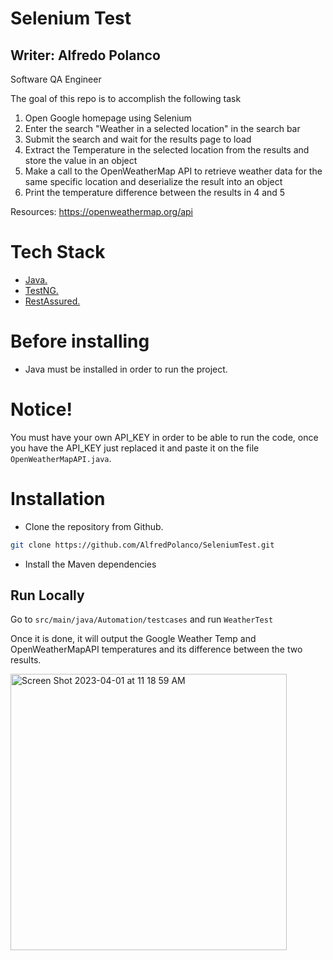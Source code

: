 # Selenium Test

## Writer: Alfredo Polanco
Software QA Engineer

The goal of this repo is to accomplish the following task
1. Open Google homepage using Selenium
2. Enter the search "Weather in a selected location" in the search bar
3. Submit the search and wait for the results page to load
4. Extract the Temperature in the selected location from the results and store the value in an object
5. Make a call to the OpenWeatherMap API to retrieve weather data for the same specific location and deserialize the result into an object
6. Print the temperature difference between the results in 4 and 5

Resources: https://openweathermap.org/api

# Tech Stack

* [Java.](https://www.java.com/en/)
* [TestNG.](https://testng.org/doc/)
* [RestAssured.](https://rest-assured.io/)

# Before installing

* Java must be installed in order to run the project.


# Notice!
You must have your own API_KEY in order to be able to run the code, once you have the API_KEY just replaced it and paste it on the file `OpenWeatherMapAPI.java`.

# Installation

* Clone the repository from Github.
```bash
git clone https://github.com/AlfredPolanco/SeleniumTest.git
```
* Install the Maven dependencies

## Run Locally

Go to `src/main/java/Automation/testcases` and run `WeatherTest`

Once it is done, it will output the Google Weather Temp and OpenWeatherMapAPI temperatures and its difference between the two results.

<img width="442" alt="Screen Shot 2023-04-01 at 11 18 59 AM" src="https://user-images.githubusercontent.com/39679348/229297954-66e97dba-3f60-46d6-b748-d13d48746132.png">

